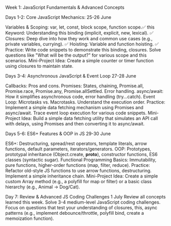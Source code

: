 Week 1: JavaScript Fundamentals & Advanced Concepts

Days 1-2: Core JavaScript Mechanics: 25-26 June

Variables & Scoping: var, let, const, block scope, function scope.✅
this Keyword: Understanding this binding (implicit, explicit, new, lexical). ✅
Closures: Deep dive into how they work and common use cases (e.g., private variables, currying). ✅
Hoisting: Variable and function hoisting. ✅
Practice: Write code snippets to demonstrate this binding, closures. Solve questions like "What will be the output?" for various scope and this scenarios.
Mini-Project Idea: Create a simple counter or timer function using closures to maintain state.

Days 3-4: Asynchronous JavaScript & Event Loop 27-28 June

Callbacks: Pros and cons.
Promises: States, chaining, Promise.all, Promise.race, Promise.any, Promise.allSettled. Error handling.
async/await: How it simplifies asynchronous code, error handling (try...catch).
Event Loop: Microtasks vs. Macrotasks. Understand the execution order.
Practice: Implement a simple data fetching mechanism using Promises and async/await. Trace event loop execution for various code snippets.
Mini-Project Idea: Build a simple data fetching utility that simulates an API call with delays, using Promises and then converting it to async/await.

Days 5-6: ES6+ Features & OOP in JS 29-30 June

ES6+: Destructuring, spread/rest operators, template literals, arrow functions, default parameters, iterators/generators.
OOP: Prototypes, prototypal inheritance (Object.create, __proto__), constructor functions, ES6 classes (syntactic sugar).
Functional Programming Basics: Immutability, pure functions, higher-order functions (map, filter, reduce).
Practice: Refactor old-style JS functions to use arrow functions, destructuring. Implement a simple inheritance chain.
Mini-Project Idea: Create a simple custom Array method (e.g., a polyfill for map or filter) or a basic class hierarchy (e.g., Animal -> Dog/Cat).

Day 7: Review & Advanced JS Coding Challenges 1 July
Review all concepts learned this week.
Solve 3-4 medium-level JavaScript coding challenges. Focus on questions that test your understanding of closures, this, async patterns (e.g., implement debounce/throttle, polyfill bind, create a memoization function).
